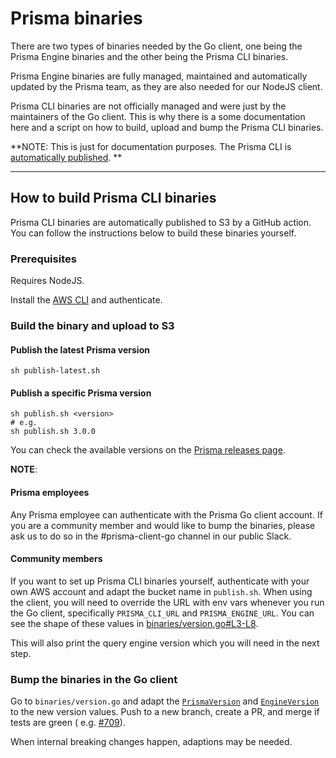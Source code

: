 # Prisma binaries

There are two types of binaries needed by the Go client, one being the Prisma Engine binaries and the other being the
Prisma CLI binaries.

Prisma Engine binaries are fully managed, maintained and automatically updated by the Prisma team, as they are also
needed for our NodeJS client.

Prisma CLI binaries are not officially managed and were just by the maintainers of the Go client. This is why there is a
some documentation here and a script on how to build, upload and bump the Prisma CLI binaries.

**NOTE: This is just for documentation purposes. The Prisma CLI
is [automatically published](https://github.com/gooferOrm/goofer/blob/main/.github/workflows/publish-cli.yml).
**

--------

## How to build Prisma CLI binaries

Prisma CLI binaries are automatically published to S3 by a GitHub action. You can follow the instructions below to build
these binaries yourself.

### Prerequisites

Requires NodeJS.

Install the [AWS CLI](https://aws.amazon.com/cli/) and authenticate.

### Build the binary and upload to S3

#### Publish the latest Prisma version

```shell script
sh publish-latest.sh
```

#### Publish a specific Prisma version

```shell script
sh publish.sh <version>
# e.g.
sh publish.sh 3.0.0
```

You can check the available versions on the [Prisma releases page](https://github.com/prisma/prisma/releases).

**NOTE**:

#### Prisma employees

Any Prisma employee can authenticate with the Prisma Go client account. If you are a community member and would like to
bump the binaries, please ask us to do so in the #prisma-client-go channel in our public Slack.

#### Community members

If you want to set up Prisma CLI binaries yourself, authenticate with your own AWS account and adapt the bucket name
in `publish.sh`.
When using the client, you will need to override the URL with env vars whenever you run the Go client, specifically
`PRISMA_CLI_URL` and `PRISMA_ENGINE_URL`. You can see the shape of these values
in [binaries/version.go#L3-L8](https://github.com/gooferOrm/goofer/blob/main/binaries/version.go#L3-L8).

This will also print the query engine version which you will need in the next step.

### Bump the binaries in the Go client

Go to `binaries/version.go` and adapt
the [`PrismaVersion`](https://github.com/gooferOrm/goofer/blob/main/binaries/version.go#L4)
and [`EngineVersion`](https://github.com/gooferOrm/goofer/blob/main/binaries/version.go#L8)
to the new version values.
Push to a new branch, create a PR, and merge if tests are green (
e.g. [#709](https://github.com/gooferOrm/goofer/pull/709)).

When internal breaking changes happen, adaptions may be needed.
